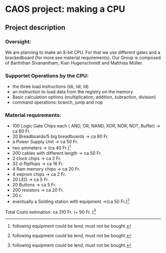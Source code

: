 
# CAOS project: making a CPU
## Project description

### Oversight:
We are planning to make an 8-bit CPU. For that we use different gates and a brackedboard (for more see material requirements). Our Group is composed of  Barththan Sivanantham, Kian Hugenschmidt and Matthias Müller.

### Supportet Operations by the CPU:
* the three load instructions (ldi, ldr, ld)
* an instruction to load data from the registry on the memory
* Basic calculation options (multiplication, addition, subraction, division)
* command operations: branch, jump and nop

### Material requirements:
* 100 Logic Gate Chips each ( AND, OR, NAND, XOR, NOR, NOT, Buffer)											-> ca 60 Fr.
* 20 Breadboards/5 big breadboards 	-> ca 80 Fr.
* a Power Supply Unit							-> ca 50 Fr.
* two ammeters										-> (ca 40 Fr.)[^1]
* 200 cables with different length		-> ca 50 Fr.
* 2 clock chips										-> ca 2 Fr.
* 32 d-flipflops										-> ca 16 Fr.
* 4 Ram memory chips							-> ca 20 Fr.
* 4 eeprom chips									-> ca 2 Fr.
* 20 LED 												-> ca 5 Fr.
* 20 Buttons											-> ca 5 Fr.
* 200 resistors										-> ca 20 Fr.
* 20 c
* eventually a Solding station with equipment ->(ca 50 Fr.)[^1]

Total Costs estimation:  ca 310 Fr. (+ 90 Fr. )[^1]


[^1]: following equipment could be lend, must not be bought.
<!--stackedit_data:
eyJoaXN0b3J5IjpbMTkyOTYyNDEzMSwxNjE1MjM0MzQ5LDE4NT
A3MTk4MzksOTAyMjcwODUxLDEwNzYwMDc4MzEsLTE2Njg2OTA0
MDIsMTQ2NjkzNDEyNywxMzA4NjU2MTAwLDEzMzEwMTM5MDksLT
E4MDQxNzgyMjksLTkwMjE0NTAxMywtMjEzOTExNDYyOCwxOTEy
NTg4NzMzLDczMDk5ODExNl19
-->